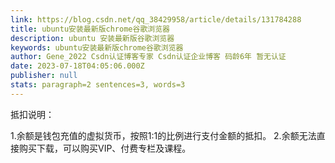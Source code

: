 ```yaml
---
link: https://blog.csdn.net/qq_38429958/article/details/131784288
title: ubuntu安装最新版chrome谷歌浏览器
description: ubuntu 安装最新版谷歌浏览器
keywords: ubuntu安装最新版chrome谷歌浏览器
author: Gene_2022 Csdn认证博客专家 Csdn认证企业博客 码龄6年 暂无认证
date: 2023-07-18T04:05:06.000Z
publisher: null
stats: paragraph=2 sentences=3, words=3
---
```

抵扣说明：

1.余额是钱包充值的虚拟货币，按照1:1的比例进行支付金额的抵扣。
2.余额无法直接购买下载，可以购买VIP、付费专栏及课程。
